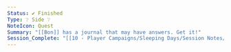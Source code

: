 ```yaml
---
Status: ✔ Finished
Type: ❔ Side ❔
NoteIcon: Quest
Summary: "[[Bon]] has a journal that may have answers. Get it!"
Session_Complete: "[[10 - Player Campaigns/Sleeping Days/Session Notes/Session 02|Session 02]]"
---
```

